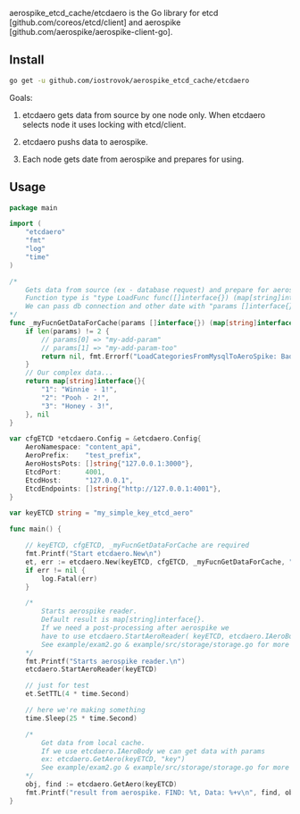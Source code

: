 aerospike_etcd_cache/etcdaero is the Go library for etcd [github.com/coreos/etcd/client] and aerospike [github.com/aerospike/aerospike-client-go].

## Install

```bash
go get -u github.com/iostrovok/aerospike_etcd_cache/etcdaero
```

Goals: 

1) etcdaero gets data from source by one node only. When etcdaero selects node it uses locking with etcd/client.

2) etcdaero pushs data to aerospike.

3) Each node gets date from aerospike and prepares for using.


## Usage

```go
package main

import (
	"etcdaero"
	"fmt"
	"log"
	"time"
)

/*
	Gets data from source (ex - database request) and prepare for aerospake storing.
	Function type is "type LoadFunc func([]interface{}) (map[string]interface{}, error)"
	We can pass db connection and other date with "params []interface{}".
*/
func _myFucnGetDataForCache(params []interface{}) (map[string]interface{}, error) {
	if len(params) != 2 {
		// params[0] => "my-add-param"
		// params[1] => "my-add-param-too"
		return nil, fmt.Errorf("LoadCategoriesFromMysqlToAeroSpike: Bad input len(params) != 2.\n")
	}
	// Our complex data...
	return map[string]interface{}{
		"1": "Winnie - 1!",
		"2": "Pooh - 2!",
		"3": "Honey - 3!",
	}, nil
}

var cfgETCD *etcdaero.Config = &etcdaero.Config{
	AeroNamespace: "content_api",
	AeroPrefix:    "test_prefix",
	AeroHostsPots: []string{"127.0.0.1:3000"},
	EtcdPort:      4001,
	EtcdHost:      "127.0.0.1",
	EtcdEndpoints: []string{"http://127.0.0.1:4001"},
}

var keyETCD string = "my_simple_key_etcd_aero"

func main() {

	// keyETCD, cfgETCD, _myFucnGetDataForCache are required
	fmt.Printf("Start etcdaero.New\n")
	et, err := etcdaero.New(keyETCD, cfgETCD, _myFucnGetDataForCache, "my-add-param", "my-add-param-too")
	if err != nil {
		log.Fatal(err)
	}

	/*
		Starts aerospike reader.
		Default result is map[string]interface{}.
		If we need a post-processing after aerospike we
		have to use etcdaero.StartAeroReader( keyETCD, etcdaero.IAeroBody ).
		See example/exam2.go & example/src/storage/storage.go for more details.
	*/
	fmt.Printf("Starts aerospike reader.\n")
	etcdaero.StartAeroReader(keyETCD)

	// just for test
	et.SetTTL(4 * time.Second)

	// here we're making something
	time.Sleep(25 * time.Second)

	/*
		Get data from local cache.
		If we use etcdaero.IAeroBody we can get data with params
		ex: etcdaero.GetAero(keyETCD, "key")
		See example/exam2.go & example/src/storage/storage.go for more details.
	*/
	obj, find := etcdaero.GetAero(keyETCD)
	fmt.Printf("result from aerospike. FIND: %t, Data: %+v\n", find, obj)
}

```

